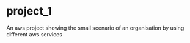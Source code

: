 # project_1
An aws project showing the small scenario of an organisation by using different aws services
